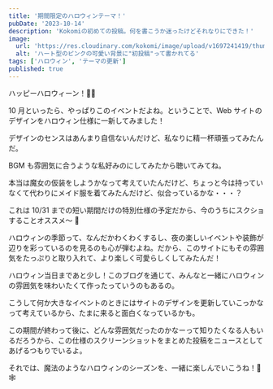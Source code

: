 ```yaml
---
title: '期間限定のハロウィンテーマ！'
pubDate: '2023-10-14'
description: 'Kokomiの初めての投稿。何を書こうか迷ったけどそれなりにできた！'
image:
  url: 'https://res.cloudinary.com/kokomi/image/upload/v1697241419/thumbs/news/hallloween_thumb_dsdeod.webp'
  alt: 'ハート型のピンクの可愛い背景に"初投稿"って書かれてる'
tags: ['ハロウィン', 'テーマの更新']
published: true
---
```


ハッピーハロウィーン！🎃👻

10 月といったら、やっぱりこのイベントだよね。ということで、Web サイトのデザインをハロウィン仕様に一新してみました！

デザインのセンスはあんまり自信ないんだけど、私なりに精一杯頑張ってみたんだ。

BGM も雰囲気に合うような私好みのにしてみたから聴いてみてね。

本当は魔女の仮装をしようかなって考えていたんだけど、ちょっと今は持っていなくて代わりにメイド服を着てみたんだけど、似合っているかな・・・？

これは 10/31 までの短い期間だけの特別仕様の予定だから、今のうちにスクショすることオススメ～ 🦇

ハロウィンの季節って、なんだかわくわくするし、夜の楽しいイベントや装飾が辺りを彩っているのを見るのも心が弾むよね。だから、このサイトにもその雰囲気をたっぷりと取り入れて、より楽しく可愛らしくしてみたんだ！

ハロウィン当日まであと少し！このブログを通じて、みんなと一緒にハロウィンの雰囲気を味わいたくて作ったっていうのもあるの。

こうして何か大きなイベントのときにはサイトのデザインを更新していこっかなって考えているから、たまに来ると面白くなっているかも。

この期間が終わって後に、どんな雰囲気だったのかなーって知りたくなる人もいるだろうから、この仕様のスクリーンショットをまとめた投稿をニュースとしてあげるつもりでいるよ。

それでは、魔法のようなハロウィンのシーズンを、一緒に楽しんでいこうね！🌙🕸️
